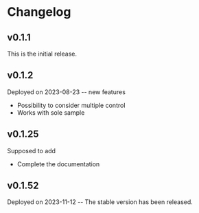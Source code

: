 # Changelog
## v0.1.1
This is the initial release.  
## v0.1.2
Deployed on  2023-08-23 -- new features

-  Possibility to consider multiple control
-  Works with sole sample

## v0.1.25
Supposed to add

-  Complete the documentation 

## v0.1.52
Deployed on  2023-11-12 -- The stable version has been released.
